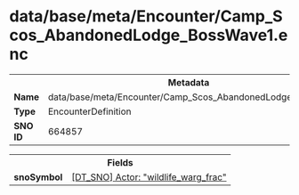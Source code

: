 <h1>data/base/meta/Encounter/Camp_Scos_AbandonedLodge_BossWave1.enc</h1><table><tr><th colspan="100%">Metadata</th></tr><tr><td><b>Name</b></td><td>data/base/meta/Encounter/Camp_Scos_AbandonedLodge_BossWave1.enc</td></tr><tr><td><b>Type</b></td><td>EncounterDefinition</td></tr><tr><td><b>SNO ID</b></td><td>664857</td></tr></table>

<table><tr><th colspan="100%">Fields</th></tr><tr><td><b>snoSymbol</b></td><td><a href="..\Actor\wildlife_warg_frac.acr">[DT_SNO] Actor: "wildlife_warg_frac"</a></td></tr></table>


